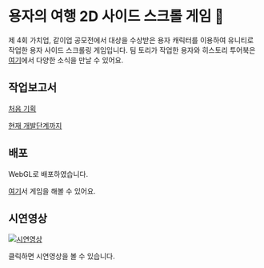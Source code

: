 # 용자의 여행 2D 사이드 스크롤 게임 💪
제 4회 가치업, 같이업 공모전에서 대상을 수상받은 용자 캐릭터를 이용하여 유니티로 작업한 용자 사이드 스크롤링 게임입니다.
팀 토리가 작업한 용자와 히스토리 투어북은 [여기](https://www.instagram.com/teamtory_campustownsmu/?hl=ko)에서 다양한 소식을 만날 수 있어요. 



## 작업보고서 
[처음 기획](https://www.notion.so/kimdee/Copy-of-_-_1815364_-414038abca714201ad32ab560ebe9fda)


[현재 개발단계까지](https://www.notion.so/kimdee/5d0dc72c5fde4daa93ae401c93843905)



## 배포 
WebGL로 배포하였습니다. 

[여기](https://yongja-platformer.netlify.app/)서 게임을 해볼 수 있어요. 


## 시연영상
[![시연영상](https://img.youtube.com/vi/yndI-an9NUE/0.jpg)](https://youtu.be/yndI-an9NUE)

클릭하면 시연영상을 볼 수 있습니다. 

